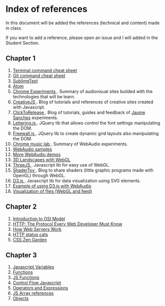 # Index of references

In this document will be added the references (technical and content) made in class.

If you want to add a reference, please open an issue and I will added in the
Student Section.

## Chapter 1
1. [ Terminal command cheat sheet ](http://learntocodewith.me/command-line/unix-command-cheat-sheet/)
2. [ Git command cheat sheet ](https://www.git-tower.com/blog/git-cheat-sheet/)
3. [ SublimeText ](https://www.sublimetext.com/)
4. [ Atom ](https://atom.io/)
5. [ Chrome Experiments ](https://www.chromeexperiments.com/). Summary of audiovisual
sites builded with the technologies that will be learn.
6. [ CreativeJS ](http://creativejs.com/). Blog of tutorials and references of
creative sites created with Javascript.
7. [ ClickToRelease ](https://www.clicktorelease.com/). Blog of tutorials,
guides and feedback of [Jaume Sanches](https://github.com/spite) experiments.
8. [ Lettering.js ](http://letteringjs.com/). JQuery lib that allows control the
font settings manipulating the DOM.
9. [ Freewall.js ](http://vnjs.net/www/project/freewall/). JQuery lib to create
dynamic grid layouts also manipulating the DOM.
10. [ Chrome music lab ](https://musiclab.chromeexperiments.com/Experiments).
Summary of WebAudio experiments.
11. [ WebAudio samples ](http://webaudioapi.com/samples/)
12. [ More WebAudio demos ](http://webaudiodemos.appspot.com/)
13. [ 3D Landscapes with WebGL ](http://landscapes.littleworkshop.fr/#2)
14. [ ThreeJS ](http://threejs.org/). Javascript lib for easy use of WebGL.
15. [ ShaderToy ](https://www.shadertoy.com/). Blog to share shaders (little
graphic programs made with OpenGL) through WebGL.
16. [ D3.js ](https://d3js.org/). Javascript lib for data visualization using SVG elements.
17. [ Example of using D3.js with WebAudio ](http://bl.ocks.org/eesur/6ad4ee84c81b664353a7)
18. [ Visualization of flies (WebGL and feed) ](http://laborar.co/diego/meridiano_vuelos/)

## Chapter 2
1. [ Introduction to OSI Model ](https://www.techopedia.com/2/27094/networks/an-introduction-to-the-osi-model)
2. [ HTTP: The Protocol Every Web Developer Must Know ](http://code.tutsplus.com/tutorials/http-the-protocol-every-web-developer-must-know-part-1--net-31177)
3. [ How Web Servers Work ](http://computer.howstuffworks.com/web-server.htm)
4. [ HTTP status cats ](http://www.damncoolpictures.com/2011/12/http-status-cats-http-status-codes.html)
5. [ CSS Zen Garden ](http://www.csszengarden.com/)

## Chapter 3
1. [ Javascript Variables ](http://archive.oreilly.com/pub/a/javascript/excerpts/learning-javascript/javascript-datatypes-variables.html)
2. [ Functions ](http://www.cs.utah.edu/~germain/PPS/Topics/functions.html)
3. [ JS Functions ](http://www.quirksmode.org/js/function.html) 
4. [ Control Flow Javascript ](http://eloquentjavascript.net/1st_edition/chapter2.html)
5. [ Operators and Expressions ](https://developer.mozilla.org/en-US/docs/Web/JavaScript/Guide/Expressions_and_Operators)
6. [ JS Array references ](http://www.w3schools.com/jsref/jsref_obj_array.asp)
7. [ Objects ](https://developer.mozilla.org/en-US/docs/Web/JavaScript/Guide/Working_with_Objects)
